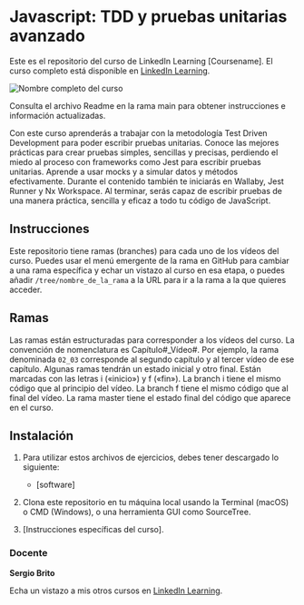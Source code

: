 # Javascript: TDD y pruebas unitarias avanzado

Este es el repositorio del curso de LinkedIn Learning [Coursename]. El curso completo está disponible en [LinkedIn Learning][lil-course-url].

![Nombre completo del curso][lil-thumbnail-url] 

Consulta el archivo Readme en la rama main para obtener instrucciones e información actualizadas.

Con este curso aprenderás a trabajar con la metodología Test Driven Development para poder escribir pruebas unitarias. Conoce las mejores prácticas para crear pruebas simples, sencillas y precisas, perdiendo el miedo al proceso con frameworks como Jest  para escribir pruebas unitarias. Aprende a usar mocks y a simular datos y métodos efectivamente. Durante el contenido también te iniciarás en Wallaby, Jest Runner y Nx Workspace. Al terminar, serás capaz de escribir pruebas de una manera práctica, sencilla y eficaz a todo tu código de JavaScript.		

## Instrucciones

Este repositorio tiene ramas (branches) para cada uno de los vídeos del curso. Puedes usar el menú emergente de la rama en GitHub para cambiar a una rama específica y echar un vistazo al curso en esa etapa, o puedes añadir `/tree/nombre_de_la_rama` a la URL para ir a la rama a la que quieres acceder.

## Ramas

Las ramas están estructuradas para corresponder a los vídeos del curso. La convención de nomenclatura es Capítulo#_Vídeo#. Por ejemplo, la rama denominada `02_03` corresponde al segundo capítulo y al tercer vídeo de ese capítulo. Algunas ramas tendrán un estado inicial y otro final. Están marcadas con las letras i («inicio») y f («fin»). La branch i tiene el mismo código que al principio del vídeo. La branch f tiene el mismo código que al final del vídeo. La rama master tiene el estado final del código que aparece en el curso.

## Instalación

1. Para utilizar estos archivos de ejercicios, debes tener descargado lo siguiente:
   - [software]

2. Clona este repositorio en tu máquina local usando la Terminal (macOS) o CMD (Windows), o una herramienta GUI como SourceTree.
3. [Instrucciones específicas del curso].

### Docente

**Sergio Brito**

Echa un vistazo a mis otros cursos en [LinkedIn Learning](https://www.linkedin.com/learning/instructors/sergio-brito).

[lil-course-url]: https://www.linkedin.com/learning/building-a-graphql-project-with-react-js
[lil-thumbnail-url]: https://cdn.lynda.com/course/2875095/2875095-1615224395432-16x9.jpg
